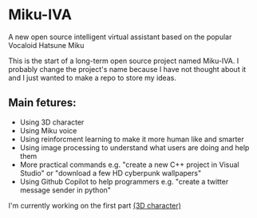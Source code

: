 # Miku-IVA
A new open source intelligent virtual assistant based on the popular Vocaloid Hatsune Miku

This is the start of a long-term open source project named Miku-IVA. I probably change the project's name because I have not thought about it and I just wanted to make
a repo to store my ideas.

## Main fetures:
- Using 3D character
- Using Miku voice
- Using reinforcment learning to make it more human like and smarter
- Using image processing to understand what users are doing and help them
- More practical commands e.g. "create a new C++ project in Visual Studio" or "download a few HD cyberpunk wallpapers"
- Using Github Copilot to help programmers e.g. "create a twitter message sender in python"

I'm currently working on the first part [(3D character)](https://github.com/alient12/MikuMikuAlive)
